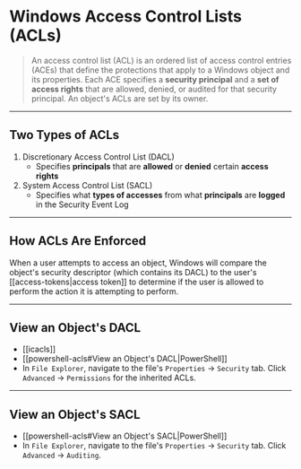 # Windows Access Control Lists (ACLs)

> An access control list (ACL) is an ordered list of access control entries (ACEs) that define the protections that apply to a Windows object and its properties. Each ACE specifies a **security principal** and a **set of access rights** that are allowed, denied, or audited for that security principal. An object's ACLs are set by its owner.

---

## Two Types of ACLs

1. Discretionary Access Control List (DACL)
	- Specifies **principals** that are **allowed** or **denied** certain **access rights**
2. System Access Control List (SACL)
	- Specifies what **types of accesses** from what **principals** are **logged** in the Security Event Log
	
---

## How ACLs Are Enforced

When a user attempts to access an object, Windows will compare the object's security descriptor (which contains its DACL) to the user's [[access-tokens|access token]] to determine if the user is allowed to perform the action it is attempting to perform.

---

## View an Object's DACL

- [[icacls]]
- [[powershell-acls#View an Object's DACL|PowerShell]]
- In `File Explorer`, navigate to the file's `Properties` -> `Security` tab. Click `Advanced` -> `Permissions` for the inherited ACLs.

---

## View an Object's SACL

- [[powershell-acls#View an Object's SACL|PowerShell]]
- In `File Explorer`, navigate to the file's `Properties` -> `Security` tab. Click `Advanced` -> `Auditing`.

